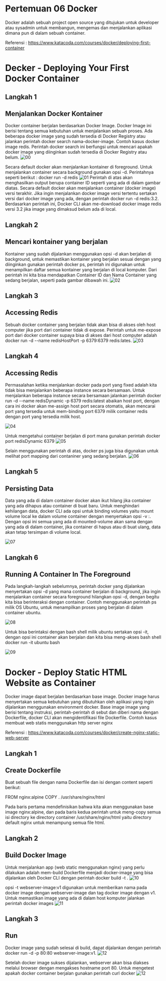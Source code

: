# Pertemuan 06 Docker

Docker adalah sebuah project open source yang ditujukan untuk developer atau sysadmin untuk membangun, mengemas dan menjalankan aplikasi dimana pun di dalam sebuah container.

Referensi : https://www.katacoda.com/courses/docker/deploying-first-container


# Decker - Deploying Your First Docker Container

## Langkah 1
## Menjalankan Docker Kontainer
Docker container berjalan berdasarkan Docker Image. Docker Image ini berisi tentang semua kebutuhan untuk menjalankan sebuah proses. Ada beberapa docker image yang sudah tersedia di Docker Registry atau jalankan perintah docker search nama-docker-image. Contoh kasus docker image redis. Perintah docker search <name> ini berfungsi untuk mencari apakah docker image yang diinginkan sudah tersedia di Docker Registry atau belum.
![00](gambar/1.PNG)

Secara default docker akan menjalankan kontainer di foreground. Untuk menjalankan container secara background gunakan opsi -d. Perintahnya seperti berikut : docker run -d redis
![01](gambar/2.PNG)
Perintah di atas akan menghasilkan output berupa container ID seperti yang ada di dalam gambar diatas. Secara default docker akan menjalankan container (docker image) versi terakhir. Jika ingin menjalankan docker image versi tertentu sertakan versi dari docker image yang ada, dengan perintah docker run -d redis:3.2. Berdasarkan perintah ini, Docker CLI akan me-download docker image redis versi 3.2 jika image yang dimaksud belum ada di local.

## Langkah 2
## Mencari kontainer yang berjalan
Kontainer yang sudah dijalankan menggunakan opsi -d akan berjalan di background, untuk memastikan kontainer yang berjalan sesuai dengan yang diinginkan gunakan perintah docker ps, perintah ini digunakan untuk menampilkan daftar semua kontainer yang berjalan di local komputer. Dari perintah ini kita bisa mendapatkan Container ID dan Nama Container yang sedang berjalan, seperti pada gambar dibawah ini.
![02](gambar/3.PNG)

## Langkah 3
## Accessing Redis
Sebuah docker container yang berjalan tidak akan bisa di akses oleh host computer jika port dari container tidak di expose. Perintah untuk me-expose port dari docker container supaya bisa di akses dari host computer adalah docker run -d --name redisHostPort -p 6379:6379 redis:lates.
![03](gambar/4.PNG)

## Langkah 4
## Accessing Redis
Permasalahan ketika menjalankan docker pada port yang fixed adalah kita tidak bisa menjalankan beberapa instance secara bersamaan. Untuk menjalankan beberapa instance secara bersamaan jalankan perintah docker run -d --name redisDynamic -p 6379 redis:latest abaikan host port, dengan cara ini docker akan me-assign host port secara otomatis, akan mencarai port yang tersedia untuk mem-binding port 6379 milik container redis dengan port yang tersedia milik host.

![04](gambar/5.PNG)

Untuk mengetahui container berjalan di port mana gunakan perintah docker port redisDynamic 6379
![05](gambar/6.PNG)

Selain menggunakan perintah di atas, docker ps juga bisa digunakan untuk melihat port mapping dari contaniner yang sedang berjalan.
![06](gambar/7.PNG)

## Langkah 5
## Persisting Data
Data yang ada di dalam container docker akan ikut hilang jika container yang ada dihapus atau container di buat baru. Untuk menghindari kehilangan data, docker CLI ada opsi untuk binding volumes yaitu mount volume local ke dalam volume container dengan menyertakan opsi -v <host-dir>:<container-dir>. Dengan opsi ini semua yang ada di mounted-volume akan sama dengan yang ada di dalam container, jika container di hapus atau di buat ulang, data akan tetap tersimpan di volume local.

![07](gambar/8.PNG)

## Langkah 6
## Running A Container In The Foreground
Pada langkah-langkah sebelumnya, perintah docker yang dijalankan menyertakan opsi -d yang mana container berjalan di background, jika ingin menjalankan container secara foreground hilangkan opsi -d, dengan begitu kita bisa berinteraksi dengan container. Contoh menggunakan perintah ps milik OS Ubuntu, untuk menampilkan proses yang berjalan di dalam container ubuntu.

![08](gambar/9.PNG)

Untuk bisa berintaksi dengan bash shell milik ubuntu sertakan opsi -it, dengan opsi ini container akan berjalan dan kita bisa meng-akses bash shell docker run -it ubuntu bash

![09](gambar/10.PNG)




# Docker - Deploy Static HTML Website as Container

Docker image dapat berjalan berdasarkan base image. Docker image harus menyertakan semua kebutuhan yang dibutuhkan oleh aplikasi yang ingin dijalankan menggunakan environment docker. Base image image yang berisi tentang instruksi, perintah-perintah di sebut dan diberi nama dengan Dockerfile, docker CLI akan mengidentifikasi file Dockerfile. Contoh kasus membuat web statis menggunakan http server nginx

Referensi : https://www.katacoda.com/courses/docker/create-nginx-static-web-server


## Langkah 1 
## Create Dockerfile
Buat sebuah file dengan nama Dockerfile dan isi dengan content seperti berikut:

FROM nginx:alpine
COPY . /usr/share/nginx/html

Pada baris pertama mendefinisikan bahwa kita akan menggunakan base image nginx:alpine, dan pada baris kedua perintah untuk meng-copy semua isi directory ke directory container /usr/share/nginx/html yaitu directory default nginx untuk menampung semua file html.

## Langkah 2
## Build Docker Image
Untuk menjalankan app (web static menggunakan nginx) yang perlu dilakukan adalah mem-build Dockerfile menjadi docker-image yang bisa dijalankan oleh Docker CLI dengan perintah docker build -t <repository-name> .
![10](gambar/11.PNG)

opsi -t webserver-image:v1 digunakan untuk memberikan nama pada docker image dengan webserver-image dan tag docker image dengan v1. Untuk memastikan image yang ada di dalam host komputer jalankan perintah docker images
![11](gambar/12.PNG)


## Langkah 3
## Run
Docker image yang sudah selesai di build, dapat dijalankan dengan perintah docker run -d -p 80:80 webserver-image:v1.
![12](gambar/13.PNG)

Setelah docker image sukses dijalankan, webserver akan bisa diakses melalui browser dengan mengakses hostname port 80. Untuk mengetest apakah docker container berjalan gunakan perintah curl docker
![12](gambar/14.PNG)


